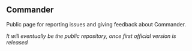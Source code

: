 ## Commander

Public page for reporting issues and giving feedback about Commander.

_It will eventually be the public repository, once first official version is released_
